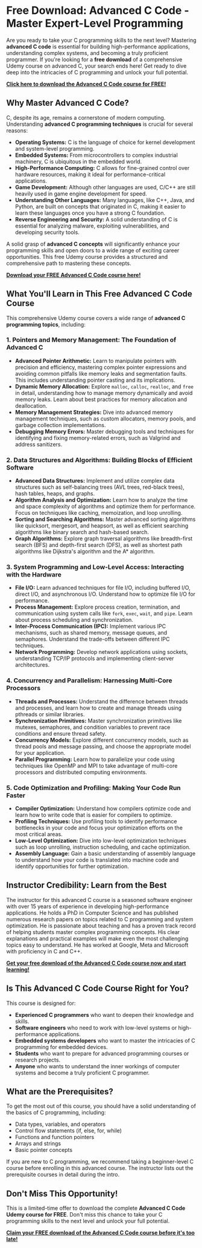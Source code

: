 # Free Download: Advanced C Code - Master Expert-Level Programming

Are you ready to take your C programming skills to the next level? Mastering **advanced C code** is essential for building high-performance applications, understanding complex systems, and becoming a truly proficient programmer. If you're looking for a **free download** of a comprehensive Udemy course on advanced C, your search ends here! Get ready to dive deep into the intricacies of C programming and unlock your full potential.

[**Click here to download the Advanced C Code course for FREE!**](https://udemywork.com/advanced-c-code)

## Why Master Advanced C Code?

C, despite its age, remains a cornerstone of modern computing. Understanding **advanced C programming techniques** is crucial for several reasons:

*   **Operating Systems:** C is the language of choice for kernel development and system-level programming.
*   **Embedded Systems:** From microcontrollers to complex industrial machinery, C is ubiquitous in the embedded world.
*   **High-Performance Computing:** C allows for fine-grained control over hardware resources, making it ideal for performance-critical applications.
*   **Game Development:** Although other languages are used, C/C++ are still heavily used in game engine development for speed.
*   **Understanding Other Languages:** Many languages, like C++, Java, and Python, are built on concepts that originated in C, making it easier to learn these languages once you have a strong C foundation.
*   **Reverse Engineering and Security:** A solid understanding of C is essential for analyzing malware, exploiting vulnerabilities, and developing security tools.

A solid grasp of **advanced C concepts** will significantly enhance your programming skills and open doors to a wide range of exciting career opportunities. This free Udemy course provides a structured and comprehensive path to mastering these concepts.

[**Download your FREE Advanced C Code course here!**](https://udemywork.com/advanced-c-code)

## What You'll Learn in This Free Advanced C Code Course

This comprehensive Udemy course covers a wide range of **advanced C programming topics**, including:

### 1. Pointers and Memory Management: The Foundation of Advanced C

*   **Advanced Pointer Arithmetic:** Learn to manipulate pointers with precision and efficiency, mastering complex pointer expressions and avoiding common pitfalls like memory leaks and segmentation faults. This includes understanding pointer casting and its implications.
*   **Dynamic Memory Allocation:** Explore `malloc`, `calloc`, `realloc`, and `free` in detail, understanding how to manage memory dynamically and avoid memory leaks. Learn about best practices for memory allocation and deallocation.
*   **Memory Management Strategies:** Dive into advanced memory management techniques, such as custom allocators, memory pools, and garbage collection implementations.
*   **Debugging Memory Errors:** Master debugging tools and techniques for identifying and fixing memory-related errors, such as Valgrind and address sanitizers.

### 2. Data Structures and Algorithms: Building Blocks of Efficient Software

*   **Advanced Data Structures:** Implement and utilize complex data structures such as self-balancing trees (AVL trees, red-black trees), hash tables, heaps, and graphs.
*   **Algorithm Analysis and Optimization:** Learn how to analyze the time and space complexity of algorithms and optimize them for performance. Focus on techniques like caching, memoization, and loop unrolling.
*   **Sorting and Searching Algorithms:** Master advanced sorting algorithms like quicksort, mergesort, and heapsort, as well as efficient searching algorithms like binary search and hash-based search.
*   **Graph Algorithms:** Explore graph traversal algorithms like breadth-first search (BFS) and depth-first search (DFS), as well as shortest path algorithms like Dijkstra's algorithm and the A* algorithm.

### 3. System Programming and Low-Level Access: Interacting with the Hardware

*   **File I/O:** Learn advanced techniques for file I/O, including buffered I/O, direct I/O, and asynchronous I/O. Understand how to optimize file I/O for performance.
*   **Process Management:** Explore process creation, termination, and communication using system calls like `fork`, `exec`, `wait`, and `pipe`. Learn about process scheduling and synchronization.
*   **Inter-Process Communication (IPC):** Implement various IPC mechanisms, such as shared memory, message queues, and semaphores. Understand the trade-offs between different IPC techniques.
*   **Network Programming:** Develop network applications using sockets, understanding TCP/IP protocols and implementing client-server architectures.

### 4. Concurrency and Parallelism: Harnessing Multi-Core Processors

*   **Threads and Processes:** Understand the difference between threads and processes, and learn how to create and manage threads using pthreads or similar libraries.
*   **Synchronization Primitives:** Master synchronization primitives like mutexes, semaphores, and condition variables to prevent race conditions and ensure thread safety.
*   **Concurrency Models:** Explore different concurrency models, such as thread pools and message passing, and choose the appropriate model for your application.
*   **Parallel Programming:** Learn how to parallelize your code using techniques like OpenMP and MPI to take advantage of multi-core processors and distributed computing environments.

### 5. Code Optimization and Profiling: Making Your Code Run Faster

*   **Compiler Optimization:** Understand how compilers optimize code and learn how to write code that is easier for compilers to optimize.
*   **Profiling Techniques:** Use profiling tools to identify performance bottlenecks in your code and focus your optimization efforts on the most critical areas.
*   **Low-Level Optimization:** Dive into low-level optimization techniques such as loop unrolling, instruction scheduling, and cache optimization.
*   **Assembly Language:** Gain a basic understanding of assembly language to understand how your code is translated into machine code and identify opportunities for further optimization.

## Instructor Credibility: Learn from the Best

The instructor for this advanced C course is a seasoned software engineer with over 15 years of experience in developing high-performance applications. He holds a PhD in Computer Science and has published numerous research papers on topics related to C programming and system optimization. He is passionate about teaching and has a proven track record of helping students master complex programming concepts. His clear explanations and practical examples will make even the most challenging topics easy to understand. He has worked at Google, Meta and Microsoft with proficiency in C and C++.

[**Get your free download of the Advanced C Code course now and start learning!**](https://udemywork.com/advanced-c-code)

## Is This Advanced C Code Course Right for You?

This course is designed for:

*   **Experienced C programmers** who want to deepen their knowledge and skills.
*   **Software engineers** who need to work with low-level systems or high-performance applications.
*   **Embedded systems developers** who want to master the intricacies of C programming for embedded devices.
*   **Students** who want to prepare for advanced programming courses or research projects.
*   **Anyone** who wants to understand the inner workings of computer systems and become a truly proficient C programmer.

## What are the Prerequisites?

To get the most out of this course, you should have a solid understanding of the basics of C programming, including:

*   Data types, variables, and operators
*   Control flow statements (if, else, for, while)
*   Functions and function pointers
*   Arrays and strings
*   Basic pointer concepts

If you are new to C programming, we recommend taking a beginner-level C course before enrolling in this advanced course. The instructor lists out the prerequisite courses in detail during the intro.

## Don't Miss This Opportunity!

This is a limited-time offer to download the complete **Advanced C Code Udemy course for FREE**. Don't miss this chance to take your C programming skills to the next level and unlock your full potential.

**[Claim your FREE download of the Advanced C Code course before it's too late!](https://udemywork.com/advanced-c-code)**
